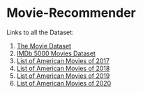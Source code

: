 # Movie-Recommender

Links to all the Dataset:
1) [The Movie Dataset](https://www.kaggle.com/rounakbanik/the-movies-dataset) 
2) [IMDb 5000 Movies Dataset](https://www.kaggle.com/carolzhangdc/imdb-5000-movie-dataset)
3) [List of American Movies of 2017](https://en.wikipedia.org/wiki/List_of_American_films_of_2017)
4) [List of American Movies of 2018](https://en.wikipedia.org/wiki/List_of_American_films_of_2018)
5) [List of American Movies of 2019](https://en.wikipedia.org/wiki/List_of_American_films_of_2019)
6) [List of American Movies of 2020](https://en.wikipedia.org/wiki/List_of_American_films_of_2020)
